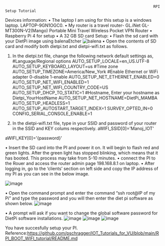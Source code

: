                                                                        RPI Setup Tutorial

Devices information:
  •	The laptop I am using for this setup is a windows laptop. LAPTOP-9GN1OGC0.
  •	My router is a travel router- GL.iNet GL-MT300N-V2(Mango) Portable Mini Travel Wireless Pocket VPN Router
  •	Raspberry Pi 4 for setup
  •	A 32 GB SD card
Setup:
  •	Flash the sd card with your DietPi image using balenaEtcher
 ![balena](https://user-images.githubusercontent.com/112664141/190538807-2d74ef19-fa34-41cf-934d-af60ef1b3846.png)
  •	Open the contents of SD card and modify both dietpi.txt and dietpi-wifi.txt as follows.
1.	In the dietpi.txt file, change the following network default settings as,
#Language/Regional options
AUTO_SETUP_LOCALE=en_US.UTF-8 
AUTO_SETUP_KEYBOARD_LAYOUT=us
#Time zone
AUTO_SETUP_TIMEZONE=America/New_York 
#Enable Ethernet or WiFi adapter 0-disable 1-enable 
AUTO_SETUP_NET_ETHERNET_ENABLED=0 
AUTO_SETUP_NET_WIFI_ENABLED=1 
AUTO_SETUP_NET_WIFI_COUNTRY_CODE=US
AUTO_SETUP_DHCP_TO_STATIC=1
#Hostname, Enter your hostname as Dietpi_YourHostName
AUTO_SETUP_NET_HOSTNAME=DietPi_MAMBA 
AUTO_SETUP_HEADLESS=1
AUTO_SETUP_AUTOSTART_TARGET_INDEX=1
SURVEY_OPTED_IN=0
CONFIG_SERIAL_CONSOLE_ENABLE=1

2.	In the dietpi-wifi.txt file, type in your SSID and password of your router in the SSID and KEY colums respectively.
aWIFI_SSID[0]='Manoj_IOT' 

aWIFI_KEY[0]='{password}'



  •	Insert the SD card into the PI and power it on. It will begin to flash red and green lights. After the green light has stopped blinking, which means that it has booted. This process may take from 5-10 minutes.
  •	 connect the PI to the Rouer and access the router admin page 198.168.8.1 on laptop.
  •	After logging in, go to the ‘clients’ section on left side and copy the IP address of my PI as you can see in the below image.

![image](https://user-images.githubusercontent.com/112664141/190539153-584e3fbe-6eb5-40ce-bea5-2c3e11b9e3ba.png)

  •	Open the command prompt and enter the command  “ssh root@IP of my Pi” and type the password and you will then enter the diet pi software as shown below.
  ![image](https://user-images.githubusercontent.com/112664141/190539229-45633adc-4bf5-4594-b69d-0b4c092982ab.png)
  
  •	A prompt will ask if you want to change the global software password for DietPi software installations.
  ![image](https://user-images.githubusercontent.com/112664141/190539313-7f4b2b91-766e-43bd-928e-17af4a2b7948.png)
![image](https://user-images.githubusercontent.com/112664141/190539322-dfce7a36-ab42-4212-9fd0-0c42844105d8.png)
![image](https://user-images.githubusercontent.com/112664141/190539357-b638e61e-868a-4ac4-bc85-66a9db1527da.png)

You have succesfully setup your PI.
Reference:https://github.com/pschragger/IOT_Tutorials_for_VU/blob/main/RPI_BOOT_WIFI_tutorial/README.md



